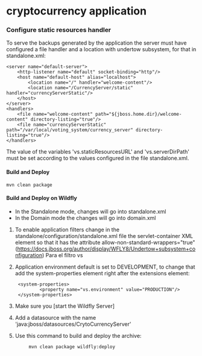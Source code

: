 # cryptocurrency application

### Configure static resources handler
To serve the backups generated by the application the server must have configured a file handler and a location with undertow subsystem, 
for that in standalone.xml:

    <server name="default-server">
        <http-listener name="default" socket-binding="http"/>
        <host name="default-host" alias="localhost">
            <location name="/" handler="welcome-content"/>
            <location name="/CurrencyServer/static" handler="currencyServerStatic"/>
        </host>
    </server>
    <handlers>
        <file name="welcome-content" path="${jboss.home.dir}/welcome-content" directory-listing="true"/>
        <file name="currencyServerStatic" path="/var/local/voting_system/currency_server" directory-listing="true"/>
    </handlers>

The value of the variables 'vs.staticResourcesURL' and 'vs.serverDirPath' must be set according to the values configured
in the file standalone.xml.

#### Build and Deploy

    mvn clean package


#### Build and Deploy on Wildfly
- In the Standalone mode, changes will go into standalone.xml
- In the Domain mode the changes will go into domain.xml

1. To enable application filters change in the standalone/configuration/standalone.xml file the servlet-container
XML element so that it has the attribute allow-non-standard-wrappers="true" (https://docs.jboss.org/author/display/WFLY8/Undertow+subsystem+configuration)
Para el filtro vs <servlet-container name="default" allow-non-standard-wrappers="true"> 
2. Application environment default is set to DEVELOPMENT, to change that add the system-properties  element right after the extensions element:

        <system-properties>
                <property name="vs.environment" value="PRODUCTION"/>
        </system-properties>

3. Make sure you [start the Wildfly Server]
4. Add a datasource with the name 'java:jboss/datasources/CrytoCurrencyServer'
5. Use this command to build and deploy the archive:

            mvn clean package wildfly:deploy